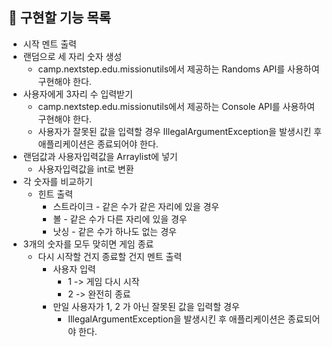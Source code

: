 ##	🚀 구현할 기능 목록
- 시작 멘트 출력
- 랜덤으로 세 자리 숫자 생성
  - camp.nextstep.edu.missionutils에서 제공하는 Randoms API를 사용하여 구현해야 한다.
- 사용자에게 3자리 수 입력받기
  - camp.nextstep.edu.missionutils에서 제공하는 Console API를 사용하여 구현해야 한다.
  - 사용자가 잘못된 값을 입력할 경우 IllegalArgumentException을 발생시킨 후 애플리케이션은 종료되어야 한다.
-	랜덤값과 사용자입력값을 Arraylist에 넣기
    - 사용자입력값을 int로 변환
-	각 숫자를 비교하기
    - 힌트 출력
      - 스트라이크 - 같은 수가 같은 자리에 있을 경우
      - 볼 - 같은 수가 다른 자리에 있을 경우
      - 낫싱 - 같은 수가 하나도 없는 경우
-	3개의 숫자를 모두 맞히면 게임 종료
    - 다시 시작할 건지 종료할 건지 멘트 출력
      - 사용자 입력
        - 1 -> 게임 다시 시작
        - 2 -> 완전히 종료
      - 만일 사용자가 1, 2 가 아닌 잘못된 값을 입력할 경우
        - IllegalArgumentException을 발생시킨 후 애플리케이션은 종료되어야 한다.
